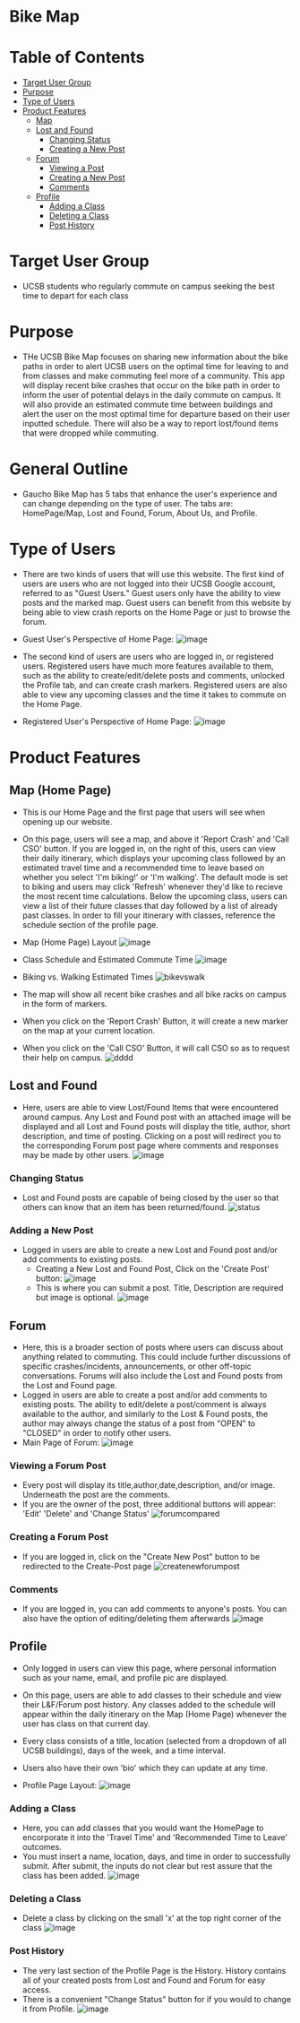 # Bike Map

# Table of Contents
* [Target User Group](#target-user-group)
* [Purpose](#purpose)
* [Type of Users](#type-of-users)
* [Product Features](#product-features)
  * [Map](#map-home-page)
  * [Lost and Found](#lost-and-found)
    * [Changing Status](#changing-status)
    * [Creating a New Post](#adding-a-new-post)
  * [Forum](#forum)
    * [Viewing a Post](#viewing-a-forum-post)
    * [Creating a New Post](#creating-a-forum-post)
    * [Comments](#comments)
  * [Profile](#profile)
    * [Adding a Class](#adding-a-class)
    * [Deleting a Class](#deleting-a-class)
    * [Post History](#post-history)
  
# Target User Group
* UCSB students who regularly commute on campus seeking the best time to depart for each class

# Purpose
* THe UCSB Bike Map focuses on sharing new information about the bike paths in order to alert UCSB users on the optimal time for leaving to and from classes and make commuting feel more of a community. This app will display recent bike crashes that occur on the bike path in order to inform the user of potential delays in the daily commute on campus. It will also provide an estimated commute time between buildings and alert the user on the most optimal time for departure based on their user inputted schedule. There will also be a way to report lost/found items that were dropped while commuting.

# General Outline
* Gaucho Bike Map has 5 tabs that enhance the user's experience and can change depending on the type of user. The tabs are: HomePage/Map, Lost and Found, Forum, About Us, and Profile. 

# Type of Users
* There are two kinds of users that will use this website. The first kind of users are users who are not logged into their UCSB Google account, referred to as "Guest Users." Guest users only have the ability to view posts and the marked map. Guest users can benefit from this website by being able to view crash reports on the Home Page or just to browse the forum. 
* Guest User's Perspective of Home Page:
![image](https://user-images.githubusercontent.com/56051313/121294936-0ee44f00-c8a3-11eb-9873-79113b993087.png)

* The second kind of users are users who are logged in, or registered users. Registered users have much more features available to them, such as the ability to create/edit/delete posts and comments, unlocked the Profile tab, and can create crash markers. Registered users are also able to view any upcoming classes and the time it takes to commute on the Home Page.
* Registered User's Perspective of Home Page:
![image](https://user-images.githubusercontent.com/56051313/121295064-494dec00-c8a3-11eb-8300-6069a05504bb.png)

# Product Features

## Map (Home Page)
* This is our Home Page and the first page that users will see when opening up our website.
* On this page, users will see a map, and above it 'Report Crash' and 'Call CSO' button. If you are logged in, on the right of this, users can view their daily itinerary, which displays your upcoming class followed by an estimated travel time and a recommended time to leave based on whether you select 'I'm biking!' or 'I'm walking'. The default mode is set to biking and users may click 'Refresh' whenever they'd like to recieve the most recent time calculations. Below the upcoming class, users can view a list of their future classes that day followed by a list of already past classes. In order to fill your itinerary with classes, reference the schedule section of the profile page.

* Map (Home Page) Layout
![image](https://user-images.githubusercontent.com/56051313/121295064-494dec00-c8a3-11eb-8300-6069a05504bb.png)
* Class Schedule and Estimated Commute Time
![image](https://user-images.githubusercontent.com/56051313/121298143-3853a980-c8a8-11eb-91d2-b8c6af7f1638.png)

* Biking vs. Walking Estimated Times
![bikevswalk](https://user-images.githubusercontent.com/56051313/121302902-3d682700-c8af-11eb-879d-d8c91ee7eac0.png)

* The map will show all recent bike crashes and all bike racks on campus in the form of markers.
* When you click on the 'Report Crash' Button, it will create a new marker on the map at your current location.
* When you click on the 'Call CSO' Button, it will call CSO so as to request their help on campus.
![dddd](https://user-images.githubusercontent.com/56051313/121298677-1eff2d00-c8a9-11eb-8471-a71df9276a4a.png)

## Lost and Found
* Here, users are able to view Lost/Found Items that were encountered around campus. Any Lost and Found post with an attached image will be displayed and all Lost and Found posts will display the title, author, short description, and time of posting. Clicking on a post will redirect you to the corresponding Forum post page where comments and responses may be made by other users.
![image](https://user-images.githubusercontent.com/56051313/121298776-4c4bdb00-c8a9-11eb-9b4a-c60ba9eca97e.png)

### Changing Status
* Lost and Found posts are capable of being closed by the user so that others can know that an item has been returned/found.
![status](https://user-images.githubusercontent.com/56051313/121303309-c8492180-c8af-11eb-9625-b504d2326e5a.png)

### Adding a New Post
* Logged in users are able to create a new Lost and Found post and/or add comments to existing posts.
  * Creating a New Lost and Found Post, Click on the 'Create Post' button:
  ![image](https://user-images.githubusercontent.com/56051313/121299079-b8c6da00-c8a9-11eb-96bc-420c0086cfe1.png)
  * This is where you can submit a post. Title, Description are required but image is optional.
  ![image](https://user-images.githubusercontent.com/56051313/121298931-8321f100-c8a9-11eb-909f-9449c28d6c23.png)

## Forum
* Here, this is a broader section of posts where users can discuss about anything related to commuting. This could include further discussions of specific crashes/incidents, announcements, or other off-topic conversations. Forums will also include the Lost and Found posts from the Lost and Found page.
* Logged in users are able to create a post and/or add comments to existing posts. The ability to edit/delete a post/comment is always available to the author, and similarly to the Lost & Found posts, the author may always change the status of a post from "OPEN" to "CLOSED" in order to notify other users.
* Main Page of Forum:
![image](https://user-images.githubusercontent.com/56051313/121300018-1c9dd280-c8ab-11eb-9faa-46f97c4ba7ea.png)

### Viewing a Forum Post
* Every post will display its title,author,date,description, and/or image. Underneath the post are the comments.
* If you are the owner of the post, three additional buttons will appear: 'Edit' 'Delete' and 'Change Status'
![forumcompared](https://user-images.githubusercontent.com/56051313/121300503-c5e4c880-c8ab-11eb-9cd9-057e97f3b1b9.png)

### Creating a Forum Post
* If you are logged in, click on the "Create New Post" button to be redirected to the Create-Post page
![createnewforumpost](https://user-images.githubusercontent.com/56051313/121301232-bb76fe80-c8ac-11eb-9f35-2091578ab0c3.png)

### Comments
* If you are logged in, you can add comments to anyone's posts. You can also have the option of editing/deleting them afterwards
![image](https://user-images.githubusercontent.com/56051313/121301453-11e43d00-c8ad-11eb-914f-10282b4ff8bd.png)

## Profile
* Only logged in users can view this page, where personal information such as your name, email, and profile pic are displayed.
* On this page, users are able to add classes to their schedule and view their L&F/Forum post history. Any classes added to the schedule will appear within the daily itinerary on the Map (Home Page) whenever the user has class on that current day.
* Every class consists of a title, location (selected from a dropdown of all UCSB buildings), days of the week, and a time interval.
* Users also have their own 'bio' which they can update at any time.

* Profile Page Layout:
![image](https://user-images.githubusercontent.com/56051313/121301692-6edff300-c8ad-11eb-8604-7790817da109.png)

### Adding a Class
* Here, you can add classes that you would want the HomePage to encorporate it into the 'Travel Time' and 'Recommended Time to Leave' outcomes.
* You must insert a name, location, days, and time in order to successfully submit. After submit, the inputs do not clear but rest assure that the class has been added.
![image](https://user-images.githubusercontent.com/56051313/121302098-05acaf80-c8ae-11eb-8b5a-bd3eb1004405.png)


### Deleting a Class
* Delete a class by clicking on the small 'x' at the top right corner of the class
![image](https://user-images.githubusercontent.com/56051313/121302151-1c530680-c8ae-11eb-95cc-28e61c17c912.png)

### Post History
* The very last section of the Profile Page is the History. History contains all of your created posts from Lost and Found and Forum for easy access.
* There is a convenient "Change Status" button for if you would to change it from Profile.
![image](https://user-images.githubusercontent.com/56051313/121302246-43113d00-c8ae-11eb-8b05-cb4c346300af.png)


